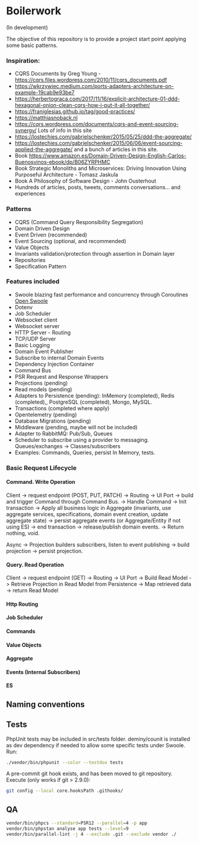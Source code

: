 # Boilerwork

(In development)

The objective of this repository is to provide a project start point applying some basic patterns.

### Inspiration:

-   CQRS Documents by Greg Young - https://cqrs.files.wordpress.com/2010/11/cqrs_documents.pdf
-   https://wkrzywiec.medium.com/ports-adapters-architecture-on-example-19cab9e93be7
-   https://herbertograca.com/2017/11/16/explicit-architecture-01-ddd-hexagonal-onion-clean-cqrs-how-i-put-it-all-together/
-   https://franiglesias.github.io/tag/good-practices/
-   https://matthiasnoback.nl
-   https://cqrs.wordpress.com/documents/cqrs-and-event-sourcing-synergy/ Lots of info in this site
-   https://lostechies.com/gabrielschenker/2015/05/25/ddd-the-aggregate/
-   https://lostechies.com/gabrielschenker/2015/06/06/event-sourcing-applied-the-aggregate/ and a bunch of articles in this site.
-   Book https://www.amazon.es/Domain-Driven-Design-English-Carlos-Buenosvinos-ebook/dp/B06ZYRPHMC
-   Book Strategic Monoliths and Microservices: Driving Innovation Using Purposeful Architecture - Tomasz Jaskula
-   Book A Philosophy of Software Design - John Ousterhout
-   Hundreds of articles, posts, tweets, comments conversations... and experiences

### Patterns

-   CQRS (Command Query Responsibility Segregation)
-   Domain Driven Design
-   Event Driven (recommended)
-   Event Sourcing (optional, and recommended)
-   Value Objects
-   Invariants validation/protection through assertion in Domain layer
-   Repositories
-   Specification Pattern

### Features included

-   Swoole blazing fast performance and concurrency through Coroutines [Open Swoole](https://openswoole.com)
-   Dotenv
-   Job Scheduler
-   Websocket client
-   Websocket server
-   HTTP Server - Routing
-   TCP/UDP Server
-   Basic Logging
-   Domain Event Publisher
-   Subscribe to internal Domain Events
-   Dependency Injection Container
-   Command Bus
-   PSR Request and Response Wrappers
-   Projections (pending)
-   Read models (pending)
-   Adapters to Persistence (pending): InMemory (completed), Redis (completed),, PostgreSQL (completed), Mongo, MySQL.
-   Transactions (completed where apply)
-   Opentelemetry (pending)
-   Database Migrations (pending)
-   Middleware (pending, maybe will not be included)
-   Adapter to RabbitMQ: Pub/Sub, Queues
-   Scheduler to subscribe using a provider to messaging. Queues/exchanges -> Classes/subscribers
-   Examples: Commands, Queries, persist In Memory, tests.

### Basic Request Lifecycle

#### Command. Write Operation

Client -> request endpoint (POST, PUT, PATCH) -> Routing -> UI Port -> build and trigger Command through Command Bus. -> Handle Command -> Init transaction -> Apply all business logic in Aggregate (invariants, use aggregate services, specifications, domain event creation, update aggregate state) -> persist aggregate events (or Aggregate/Entity if not using ES) -> end transaction -> release/publish domain events. -> Return nothing, void.

Async -> Projection builders subscribers, listen to event publishing -> build projection -> persist projection.

#### Query. Read Operation

Client -> request endpoint (GET) -> Routing -> UI Port -> Build Read Model -> Retrieve Projection in Read Model from Persistence -> Map retrieved data -> return Read Model

#### Http Routing

#### Job Scheduler

#### Commands

#### Value Objects

#### Aggregate

#### Events (Internal Subscribers)

#### ES

## Naming conventions

## Tests

PhpUnit tests may be included in src/tests folder. deminy/counit is installed as dev dependency if needed to allow some specific tests under Swoole.
Run:

```sh
./vendor/bin/phpunit --color --testdox tests
```

A pre-commit git hook exists, and has been moved to git repository. Execute (only works if git > 2.9.0):

```sh
git config --local core.hooksPath .githooks/
```

## QA

```sh
vendor/bin/phpcs --standard=PSR12 --parallel=4 -p app
vendor/bin/phpstan analyse app tests --level=9
vendor/bin/parallel-lint -j 4 --exclude .git --exclude vendor ./
```
